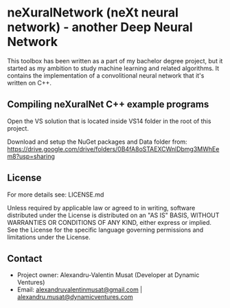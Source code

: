 # neXuralNetwork (neXt neural network) - another Deep Neural Network #
This toolbox has been written as a part of my bachelor degree project, but it started as my ambition to study machine learning and related algorithms. It contains the implementation of a convolitional neural network that it's written on C++.

## Compiling neXuralNet C++ example programs ##
Open the VS solution that is located inside VS14 folder in the root of this project.

Download and setup the NuGet packages and Data folder from: https://drive.google.com/drive/folders/0B4fA8oSTAEXCWnlDbmg3MWhEem8?usp=sharing

## License ##
For more details see: LICENSE.md

Unless required by applicable law or agreed to in writing, software distributed under the License is distributed on an "AS IS" BASIS, WITHOUT WARRANTIES OR CONDITIONS OF ANY KIND, either express or implied. See the License for the specific language governing permissions and limitations under the License.

## Contact ##
* Project owner: Alexandru-Valentin Musat (Developer at Dynamic Ventures)
* Email: alexandruvalentinmusat@gmail.com | alexandru.musat@dynamicventures.com